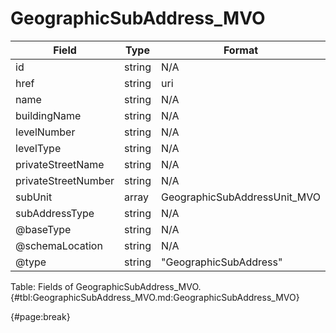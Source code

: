 <!--
    ATTENTION: This file was generated via gradle!
               Do NOT manually edit this file! Any such changes will be overwritten!
-->

# GeographicSubAddress_MVO

| Field | Type | Format | Required |
| ------- | ------- | ------- | --- |
| id | string | N/A | No |
| href | string | uri | No |
| name | string | N/A | No |
| buildingName | string | N/A | No |
| levelNumber | string | N/A | No |
| levelType | string | N/A | No |
| privateStreetName | string | N/A | No |
| privateStreetNumber | string | N/A | No |
| subUnit | array | GeographicSubAddressUnit_MVO | No |
| subAddressType | string | N/A | No |
| @baseType | string | N/A | No |
| @schemaLocation | string | N/A | No |
| @type | string | "GeographicSubAddress" | Yes |

Table: Fields of GeographicSubAddress_MVO. {#tbl:GeographicSubAddress_MVO.md:GeographicSubAddress_MVO}

{#page:break}
